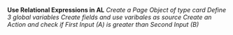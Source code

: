 **Use Relational Expressions in AL**
*Create a Page Object of type card*
*Define 3 global variables*
*Create fields and use varibales as source*
*Create an Action and check if First Input (A) is greater than Second Input (B)*